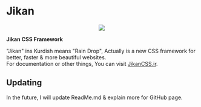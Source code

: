 # Jikan

<p align="center">
    <img src="http://jikancss.ir/Images/Logo.png">
</p>
<strong align="center">Jikan CSS Framework</strong>

"Jikan" ins Kurdish means "Rain Drop", Actually is a new CSS framework for better, faster &amp; more beautiful websites.
<br>
For documentation or other things, You can visit [JikanCSS.ir](http://JikanCSS.ir).
<br>
## Updating
In the future, I will update ReadMe.md & explain more for GitHub page.
